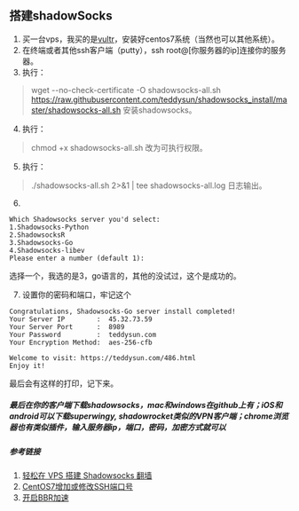 ## 搭建shadowSocks

1. 买一台vps，我买的是[vultr](https://www.vultr.com/?ref=7367428)，安装好centos7系统（当然也可以其他系统）。
2. 在终端或者其他ssh客户端（putty），ssh root@[你服务器的ip]连接你的服务器。
3. 执行：
> wget --no-check-certificate -O shadowsocks-all.sh https://raw.githubusercontent.com/teddysun/shadowsocks_install/master/shadowsocks-all.sh 
> 安装shadowsocks。
4. 执行：
> chmod +x shadowsocks-all.sh 
> 改为可执行权限。
5. 执行： 
> ./shadowsocks-all.sh 2>&1 | tee shadowsocks-all.log
> 日志输出。
6. 

```
Which Shadowsocks server you'd select:
1.Shadowsocks-Python
2.ShadowsocksR
3.Shadowsocks-Go
4.Shadowsocks-libev
Please enter a number (default 1):
```
选择一个，我选的是3，go语言的，其他的没试过，这个是成功的。

7. 设置你的密码和端口，牢记这个

```
Congratulations, Shadowsocks-Go server install completed!
Your Server IP        :  45.32.73.59
Your Server Port      :  8989
Your Password         :  teddysun.com
Your Encryption Method:  aes-256-cfb

Welcome to visit: https://teddysun.com/486.html
Enjoy it!
```
最后会有这样的打印，记下来。

##### 最后在你的客户端下载shadowsocks，mac和windows在github上有；iOS和android可以下载superwingy, shadowrocket类似的VPN客户端；chrome浏览器也有类似插件，输入服务器ip，端口，密码，加密方式就可以

##### 参考链接
1. [轻松在 VPS 搭建 Shadowsocks 翻墙](https://www.diycode.cc/topics/738)
2. [CentOS7增加或修改SSH端口号](https://blog.csdn.net/ausboyue/article/details/53691953)
3. [开启BBR加速](https://rootrl.github.io/2017/10/11/Vultr-Centos%E5%AE%89%E8%A3%85shadowsocks%E6%9C%8D%E5%8A%A1%E7%AB%AF%E5%B9%B6%E5%BC%80%E5%90%AFBBR%E5%8A%A0%E9%80%9F/)